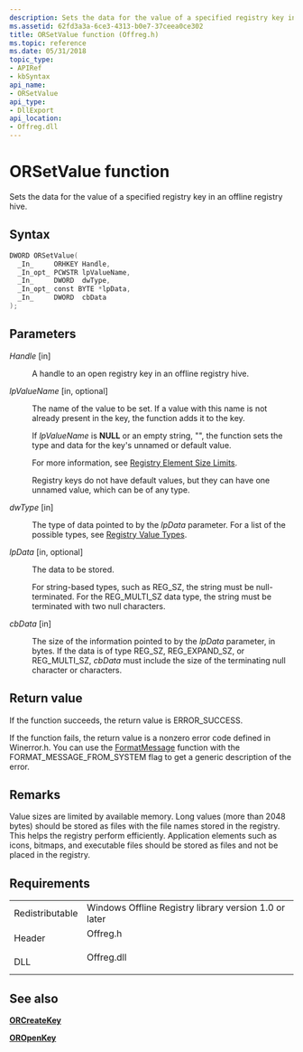```yaml
---
description: Sets the data for the value of a specified registry key in an offline registry hive.
ms.assetid: 62fd3a3a-6ce3-4313-b0e7-37ceea0ce302
title: ORSetValue function (Offreg.h)
ms.topic: reference
ms.date: 05/31/2018
topic_type: 
- APIRef
- kbSyntax
api_name: 
- ORSetValue
api_type: 
- DllExport
api_location: 
- Offreg.dll
---
```


# ORSetValue function

Sets the data for the value of a specified registry key in an offline registry hive.

## Syntax


```C++
DWORD ORSetValue(
  _In_     ORHKEY Handle,
  _In_opt_ PCWSTR lpValueName,
  _In_     DWORD  dwType,
  _In_opt_ const BYTE *lpData,
  _In_     DWORD  cbData
);
```



## Parameters

<dl> <dt>

*Handle* \[in\]
</dt> <dd>

A handle to an open registry key in an offline registry hive.

</dd> <dt>

*lpValueName* \[in, optional\]
</dt> <dd>

The name of the value to be set. If a value with this name is not already present in the key, the function adds it to the key.

If *lpValueName* is **NULL** or an empty string, "", the function sets the type and data for the key's unnamed or default value.

For more information, see [Registry Element Size Limits](../sysinfo/registry-element-size-limits.md).

Registry keys do not have default values, but they can have one unnamed value, which can be of any type.

</dd> <dt>

*dwType* \[in\]
</dt> <dd>

The type of data pointed to by the *lpData* parameter. For a list of the possible types, see [Registry Value Types](../sysinfo/registry-value-types.md).

</dd> <dt>

*lpData* \[in, optional\]
</dt> <dd>

The data to be stored.

For string-based types, such as REG\_SZ, the string must be null-terminated. For the REG\_MULTI\_SZ data type, the string must be terminated with two null characters.

</dd> <dt>

*cbData* \[in\]
</dt> <dd>

The size of the information pointed to by the *lpData* parameter, in bytes. If the data is of type REG\_SZ, REG\_EXPAND\_SZ, or REG\_MULTI\_SZ, *cbData* must include the size of the terminating null character or characters.

</dd> </dl>

## Return value

If the function succeeds, the return value is ERROR\_SUCCESS.

If the function fails, the return value is a nonzero error code defined in Winerror.h. You can use the [FormatMessage](/windows/win32/api/winbase/nf-winbase-formatmessage) function with the FORMAT\_MESSAGE\_FROM\_SYSTEM flag to get a generic description of the error.

## Remarks

Value sizes are limited by available memory. Long values (more than 2048 bytes) should be stored as files with the file names stored in the registry. This helps the registry perform efficiently. Application elements such as icons, bitmaps, and executable files should be stored as files and not be placed in the registry.

## Requirements



|                            |                                                                                       |
|----------------------------|---------------------------------------------------------------------------------------|
| Redistributable<br/> | Windows Offline Registry library version 1.0 or later<br/>                      |
| Header<br/>          | <dl> <dt>Offreg.h</dt> </dl>   |
| DLL<br/>             | <dl> <dt>Offreg.dll</dt> </dl> |



## See also

<dl> <dt>

[**ORCreateKey**](orcreatekey.md)
</dt> <dt>

[**OROpenKey**](oropenkey.md)
</dt> </dl>

 

 
